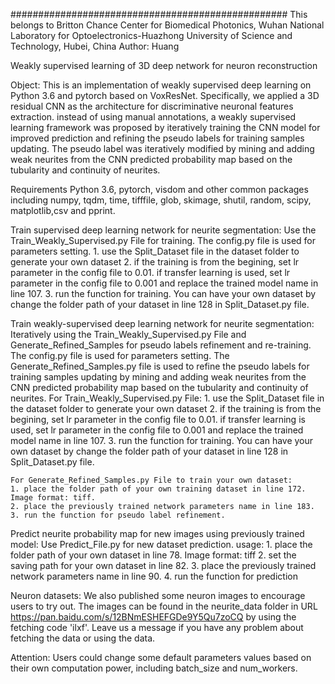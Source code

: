 ##################################################
This belongs to Britton Chance Center for Biomedical Photonics, Wuhan National Laboratory for Optoelectronics-Huazhong University of Science and Technology, Hubei, China
Author: Huang

Weakly supervised learning of 3D deep network for neuron reconstruction

Object:
    This is an implementation of weakly supervised deep learning on Python 3.6 and pytorch based on VoxResNet.
    Specifically, we applied a 3D residual CNN as the architecture for discriminative neuronal features extraction.
    instead of using manual annotations, a weakly supervised learning framework was proposed by iteratively training the CNN model for improved 
    prediction and refining the pseudo labels for training samples updating. The pseudo label was iteratively modified by mining and adding weak 
    neurites from the CNN predicted probability map based on the tubularity and continuity of neurites.  

Requirements
    Python 3.6, pytorch, visdom and other common packages including numpy, tqdm, time, tifffile, glob, skimage, shutil, random, scipy, matplotlib,csv and pprint.

Train supervised deep learning network for neurite segmentation:
    Use the Train_Weakly_Supervised.py File for training. The config.py file is used for parameters setting.
    1. use the Split_Dataset file in the dataset folder to generate your own dataset
    2. if the training is from the begining, set lr parameter in the config file to 0.01.
       if transfer learning is used, set lr parameter in the config file to 0.001 and replace the trained model name in line 107.
    3. run the function for training. 
    You can have your own dataset by change the folder path of your dataset in line 128 in Split_Dataset.py file.
    
Train weakly-supervised deep learning network for neurite segmentation:
    Iteratively using the Train_Weakly_Supervised.py File and Generate_Refined_Samples for pseudo labels refinement and re-training. 
    The config.py file is used for parameters setting.
    The Generate_Refined_Samples.py file is used to refine the pseudo labels for training samples updating by mining and adding weak neurites from the CNN predicted probability map based on the tubularity and continuity of neurites.
    For Train_Weakly_Supervised.py File:
    1. use the Split_Dataset file in the dataset folder to generate your own dataset
    2. if the training is from the begining, set lr parameter in the config file to 0.01.
       if transfer learning is used, set lr parameter in the config file to 0.001 and replace the trained model name in line 107.
    3. run the function for training. 
    You can have your own dataset by change the folder path of your dataset in line 128 in Split_Dataset.py file.
    
    For Generate_Refined_Samples.py File to train your own dataset:
    1. place the folder path of your own training dataset in line 172. Image format: tiff.
    2. place the previously trained network parameters name in line 183.
    3. run the function for pseudo label refinement.

Predict neurite probability map for new images using previously trained model:
    Use Predict_File.py for new dataset prediction.
    usage:
    1. place the folder path of your own dataset in line 78. Image format: tiff
    2. set the saving path for your own dataset in line 82.
    3. place the previously trained network parameters name in line 90.
    4. run the function for prediction

Neuron datasets:
    We also published some neuron images to encourage users to try out. The images can be found in the neurite_data folder in URL https://pan.baidu.com/s/12BNmESHEFGDe9Y5Qu7zoCQ by using the fetching code 'ilxf'. 
	Leave us a message if you have any problem about fetching the data or using the data.

Attention:
    Users could change some default parameters values based on their own computation power, including batch_size and num_workers.
  

